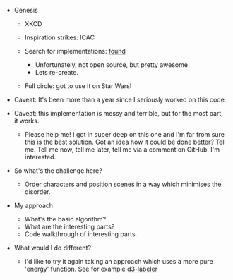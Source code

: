 - Genesis
  - XKCD
  - Inspiration strikes: ICAC
  - Search for implementations: [found](https://csclub.uwaterloo.ca/~n2iskand/?page_id=13)
    - Unfortunately, not open source, but pretty awesome
    - Lets re-create.

  - Full circle: got to use it on Star Wars!

- Caveat: It's been more than a year since I seriously worked on this code.
- Caveat: this implementation is messy and terrible, but for the most part, it works.
  - Please help me! I got in super deep on this one and I'm far from sure this is the best solution. Got an idea how it could be done better? Tell me. Tell me now, tell me later, tell me via a comment on GitHub. I'm interested.

- So what's the challenge here?
  - Order characters and position scenes in a way which minimises the disorder.

- My approach
  - What's the basic algorithm?
  - What are the interesting parts?
  - Code walkthrough of interesting parts.

- What would I do different?
  - I'd like to try it again taking an approach which uses a more pure 'energy' function. See for example [d3-labeler](https://github.com/tinker10/D3-Labeler)
